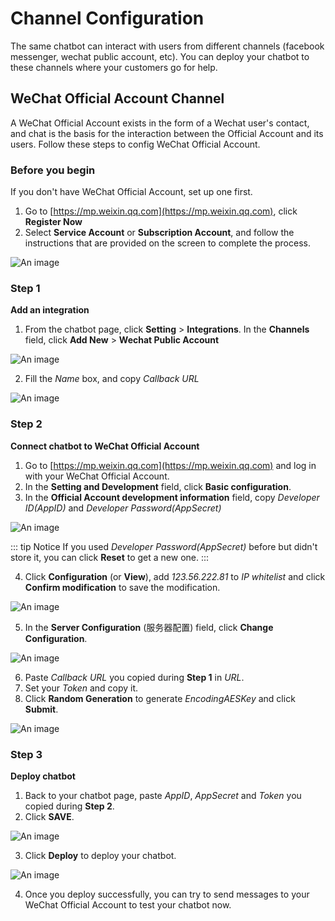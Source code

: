 # Channel Configuration
The same chatbot can interact with users from different channels (facebook messenger, wechat public account, etc). You can deploy your chatbot to these channels where your customers go for help.

## WeChat Official Account Channel
A WeChat Official Account exists in the form of a Wechat user's contact, and chat is the basis for the interaction between the Official Account and its users. Follow these steps to config WeChat Official Account.

### Before you begin
If you don't have WeChat Official Account, set up one first.
1. Go to [https://mp.weixin.qq.com](https://mp.weixin.qq.com), click **Register Now**
2. Select **Service Account** or **Subscription Account**, and follow the instructions that are provided on the screen to complete the process.

![An image](/images/channelConfig/RegisterNow.jpeg)

### Step 1
**Add an integration**
1. From the chatbot page, click **Setting** > **Integrations**. In the **Channels** field, click **Add New** > **Wechat Public Account**
   
![An image](/images/channelConfig/step1_1.jpeg)

2. Fill the *Name* box, and copy *Callback URL*
   
![An image](/images/channelConfig/step1_2.jpeg)

### Step 2
**Connect chatbot to WeChat Official Account**
1. Go to [https://mp.weixin.qq.com](https://mp.weixin.qq.com) and log in with your WeChat Official Account.
2. In the **Setting and Development** field, click **Basic configuration**.
3. In the **Official Account development information** field, copy *Developer ID(AppID)* and *Developer Password(AppSecret)*
   
![An image](/images/channelConfig/step2_1.png)


::: tip Notice
If you used *Developer Password(AppSecret)* before but didn't store it, you can click **Reset** to get a new one.
:::

4. Click **Configuration** (or **View**), add *123.56.222.81* to *IP whitelist* and click **Confirm modification** to save the modification.

![An image](/images/channelConfig/step2_2.jpeg)

5. In the **Server Configuration** (服务器配置) field, click **Change Configuration**.

![An image](/images/channelConfig/step2_3.png)

6. Paste *Callback URL* you copied during **Step 1** in *URL*.
7. Set your *Token* and copy it.
8. Click **Random Generation** to generate *EncodingAESKey* and click **Submit**.

![An image](/images/channelConfig/step2_4.png)

### Step 3
**Deploy chatbot**
1. Back to your chatbot page, paste *AppID*, *AppSecret* and *Token* you copied during **Step 2**.
2. Click **SAVE**.

![An image](/images/channelConfig/step3_1.png)

3. Click **Deploy** to deploy your chatbot.

![An image](/images/channelConfig/step3_2.jpeg)

4. Once you deploy successfully, you can try to send messages to your WeChat Official Account to test your chatbot now.

